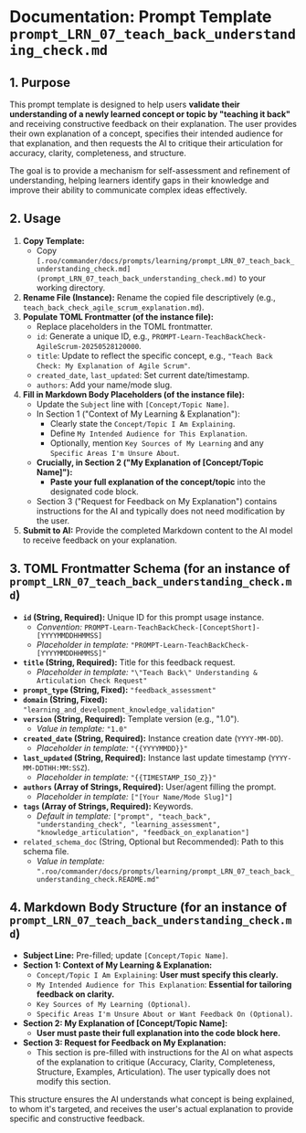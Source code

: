 # Documentation: Prompt Template `prompt_LRN_07_teach_back_understanding_check.md`

## 1. Purpose

This prompt template is designed to help users **validate their understanding of a newly learned concept or topic by "teaching it back"** and receiving constructive feedback on their explanation. The user provides their own explanation of a concept, specifies their intended audience for that explanation, and then requests the AI to critique their articulation for accuracy, clarity, completeness, and structure.

The goal is to provide a mechanism for self-assessment and refinement of understanding, helping learners identify gaps in their knowledge and improve their ability to communicate complex ideas effectively.

## 2. Usage

1.  **Copy Template:**
    *   Copy `[.roo/commander/docs/prompts/learning/prompt_LRN_07_teach_back_understanding_check.md](prompt_LRN_07_teach_back_understanding_check.md)` to your working directory.
2.  **Rename File (Instance):** Rename the copied file descriptively (e.g., `teach_back_check_agile_scrum_explanation.md`).
3.  **Populate TOML Frontmatter (of the instance file):**
    *   Replace placeholders in the TOML frontmatter.
    *   `id`: Generate a unique ID, e.g., `PROMPT-Learn-TeachBackCheck-AgileScrum-20250528120000`.
    *   `title`: Update to reflect the specific concept, e.g., `"Teach Back Check: My Explanation of Agile Scrum"`.
    *   `created_date`, `last_updated`: Set current date/timestamp.
    *   `authors`: Add your name/mode slug.
4.  **Fill in Markdown Body Placeholders (of the instance file):**
    *   Update the `Subject` line with `[Concept/Topic Name]`.
    *   In Section 1 ("Context of My Learning & Explanation"):
        *   Clearly state the `Concept/Topic I Am Explaining`.
        *   Define `My Intended Audience for This Explanation`.
        *   Optionally, mention `Key Sources of My Learning` and any `Specific Areas I'm Unsure About`.
    *   **Crucially, in Section 2 ("My Explanation of [Concept/Topic Name]"):**
        *   **Paste your full explanation of the concept/topic** into the designated code block.
    *   Section 3 ("Request for Feedback on My Explanation") contains instructions for the AI and typically does not need modification by the user.
5.  **Submit to AI:** Provide the completed Markdown content to the AI model to receive feedback on your explanation.

## 3. TOML Frontmatter Schema (for an instance of `prompt_LRN_07_teach_back_understanding_check.md`)

*   **`id` (String, Required):** Unique ID for this prompt usage instance.
    *   *Convention:* `PROMPT-Learn-TeachBackCheck-[ConceptShort]-[YYYYMMDDHHMMSS]`
    *   *Placeholder in template:* `"PROMPT-Learn-TeachBackCheck-[YYYYMMDDHHMMSS]"`
*   **`title` (String, Required):** Title for this feedback request.
    *   *Placeholder in template:* `"\"Teach Back\" Understanding & Articulation Check Request"`
*   **`prompt_type` (String, Fixed):** `"feedback_assessment"`
*   **`domain` (String, Fixed):** `"learning_and_development_knowledge_validation"`
*   **`version` (String, Required):** Template version (e.g., "1.0").
    *   *Value in template:* `"1.0"`
*   **`created_date` (String, Required):** Instance creation date (`YYYY-MM-DD`).
    *   *Placeholder in template:* `"{{YYYYMMDD}}"`
*   **`last_updated` (String, Required):** Instance last update timestamp (`YYYY-MM-DDTHH:MM:SSZ`).
    *   *Placeholder in template:* `"{{TIMESTAMP_ISO_Z}}"`
*   **`authors` (Array of Strings, Required):** User/agent filling the prompt.
    *   *Placeholder in template:* `["[Your Name/Mode Slug]"]`
*   **`tags` (Array of Strings, Required):** Keywords.
    *   *Default in template:* `["prompt", "teach_back", "understanding_check", "learning_assessment", "knowledge_articulation", "feedback_on_explanation"]`
*   `related_schema_doc` (String, Optional but Recommended): Path to this schema file.
    *   *Value in template:* `".roo/commander/docs/prompts/learning/prompt_LRN_07_teach_back_understanding_check.README.md"`

## 4. Markdown Body Structure (for an instance of `prompt_LRN_07_teach_back_understanding_check.md`)

*   **Subject Line:** Pre-filled; update `[Concept/Topic Name]`.
*   **Section 1: Context of My Learning & Explanation:**
    *   `Concept/Topic I Am Explaining`: **User must specify this clearly.**
    *   `My Intended Audience for This Explanation`: **Essential for tailoring feedback on clarity.**
    *   `Key Sources of My Learning (Optional)`.
    *   `Specific Areas I'm Unsure About or Want Feedback On (Optional)`.
*   **Section 2: My Explanation of [Concept/Topic Name]:**
    *   **User must paste their full explanation into the code block here.**
*   **Section 3: Request for Feedback on My Explanation:**
    *   This section is pre-filled with instructions for the AI on what aspects of the explanation to critique (Accuracy, Clarity, Completeness, Structure, Examples, Articulation). The user typically does not modify this section.

This structure ensures the AI understands what concept is being explained, to whom it's targeted, and receives the user's actual explanation to provide specific and constructive feedback.